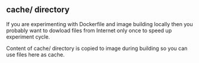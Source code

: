 cache/ directory
----------------

If you are experimenting with Dockerfile and image building locally then you probably want to
dowload files from Internet only once to speed up experiment cycle.

Content of cache/ directory is copied to image during building so you can
use files here as cache.
